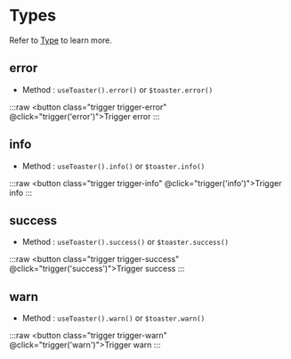 # Types

<script setup>
import { useToaster } from '../../src/toaster'

const toaster = useToaster()

function trigger(type) {
  toaster[type]('This is an error toast')
}
</script>

Refer to [Type](../guide/conf-type) to learn more.

## error

- Method : `useToaster().error()` or `$toaster.error()`

:::raw
<ClientOnly>
  <button class="trigger trigger-error" @click="trigger('error')">Trigger error</button>
</ClientOnly>
:::

## info

- Method : `useToaster().info()` or `$toaster.info()`

:::raw
<ClientOnly>
  <button class="trigger trigger-info" @click="trigger('info')">Trigger info</button>
</ClientOnly>
:::

## success

- Method : `useToaster().success()` or `$toaster.success()`

:::raw
<ClientOnly>
  <button class="trigger trigger-success" @click="trigger('success')">Trigger success</button>
</ClientOnly>
:::

## warn

- Method : `useToaster().warn()` or `$toaster.warn()`

:::raw
<ClientOnly>
  <button class="trigger trigger-warn" @click="trigger('warn')">Trigger warn</button>
</ClientOnly>
:::

<style scoped>
.trigger {
  border: 1px solid var(--vp-c-divider);
  padding: 8px 12px;
  border-radius: 5px;
  font-size: 16px;
}
.trigger-error {
  color: hsl(354, 70%, 54%);
}
.trigger-info {
  color: hsl(211, 100%, 50%);
}
.trigger-success {
  color: hsl(134, 61%, 41%);
}
.trigger-warn {
  color: hsl(45, 100%, 51%);
}
</style>